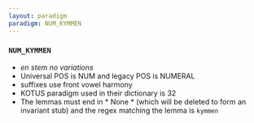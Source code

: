 ```yaml
---
layout: paradigm
paradigm: NUM_KYMMEN
---
```

### ` NUM_KYMMEN `

* _en stem no variations_
* Universal POS is NUM and legacy POS is NUMERAL
* suffixes use front vowel harmony
* KOTUS paradigm used in their dictionary is 32
* The lemmas must end in * None * (which will be deleted to form an invariant stub) and the regex matching the lemma is ` kymmen `
